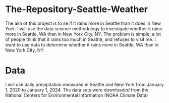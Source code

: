 # The-Repository-Seattle-Weather
The aim of this project is to se if it rains more in Seattle than it does in New York.
I will use the data science methodology to investigate whether it rains more in Seattle, WA than in New York City, NY. The problem is simple; a lot of people think that it rains too much in Seattle, and refuses to visit me. I want to use data to determine whether it rains more in Seattle, WA than in New York City, NY.

# Data
I will use daily precipitation measured in Seattle and New York from January 1, 2020 to January 1, 2024. The data sets were downloaded from the National Centers for Environmental Information (NOAA Climate Data)
